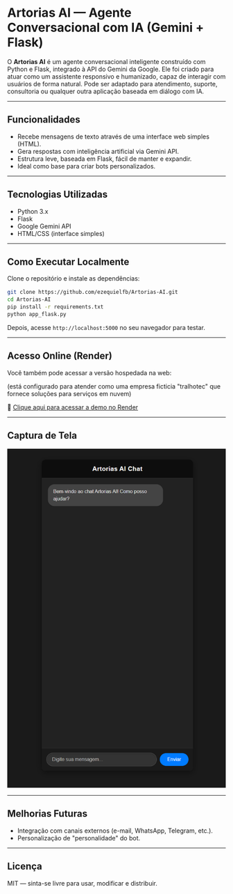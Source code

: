 # Artorias AI — Agente Conversacional com IA (Gemini + Flask)

O **Artorias AI** é um agente conversacional inteligente construído com Python e Flask, integrado à API do Gemini da Google. Ele foi criado para atuar como um assistente responsivo e humanizado, capaz de interagir com usuários de forma natural. Pode ser adaptado para atendimento, suporte, consultoria ou qualquer outra aplicação baseada em diálogo com IA.

---

## Funcionalidades

- Recebe mensagens de texto através de uma interface web simples (HTML).
- Gera respostas com inteligência artificial via Gemini API.
- Estrutura leve, baseada em Flask, fácil de manter e expandir.
- Ideal como base para criar bots personalizados.

---

## Tecnologias Utilizadas

- Python 3.x  
- Flask  
- Google Gemini API  
- HTML/CSS (interface simples)

---

## Como Executar Localmente

Clone o repositório e instale as dependências:

```bash
git clone https://github.com/ezequielfb/Artorias-AI.git
cd Artorias-AI
pip install -r requirements.txt
python app_flask.py
```

Depois, acesse `http://localhost:5000` no seu navegador para testar.

---

## Acesso Online (Render)

Você também pode acessar a versão hospedada na web:

(está configurado para atender como uma empresa ficticia "tralhotec" que fornece soluções para serviços em nuvem)

🔗 [Clique aqui para acessar a demo no Render](https://ezequielfb.github.io/Artorias-AI/)

---

## Captura de Tela

![Print da interface do Artorias AI](Assets/artorias.png)


---

## Melhorias Futuras

- Integração com canais externos (e-mail, WhatsApp, Telegram, etc.).
- Personalização de "personalidade" do bot.

---

## Licença

MIT — sinta-se livre para usar, modificar e distribuir.
